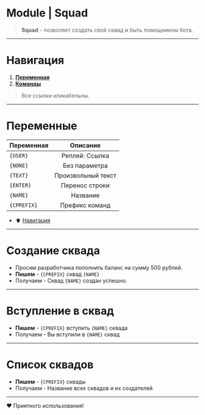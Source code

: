  # Module | Squad
>**Squad**  - позволяет создать свой сквад и быть помощником бота.
___
# Навигация 
1. [**Переменная**](https://github.com/sssakurasss/sssakurasss/edit/main/README.md#%D0%BF%D0%B5%D1%80%D0%B5%D0%BC%D0%B5%D0%BD%D0%BD%D1%8B%D0%B5)
2. [**Команды**](https://github.com/sssakurasss/sssakurasss/edit/main/README.md#%D0%BA%D0%BE%D0%BC%D0%B0%D0%BD%D0%B4%D1%8B)
>Все ссылки кликабельны.
___
# Переменные

|  **Переменная**   | **Описание**  | 
| ------------- |:-------------:|
| ```{USER}``` | Реплей: Ссылка |
| ```{NONE}``` | Без параметра |
| ```{TEXT}``` | Произвольный текст |
| ```{ENTER}``` | Перенос строки |
| ```{NAME}``` | Название |
| ```{CPREFIX}``` | Префикс команд |
+ :arrow_up: [Навигация](https://github.com/sssakurasss/sssakurasss/edit/main/README.md#%D0%BF%D0%B5%D1%80%D0%B5%D0%BC%D0%B5%D0%BD%D0%BD%D1%8B%D0%B5)
___
# Создание сквада
+ Просим разработчика пополнить баланс на сумму 500 рублей.
+ **Пишем** - ```{CPREFIX}``` сквад ```{NAME}``` 
+ Получаем - Сквад ```{NAME}``` создан успешно.
___
# Вступление в сквад
+ **Пишем** - ```{CPREFIX}``` вступить ```{NAME}``` сквада
+ Получаем - Вы вступили в ```{NAME}``` сквад
___
# Список сквадов
+ **Пишем** - ```{CPREFIX}``` сквады
+ Получаем - Название всех сквадов и их создателей
___
:heart: Приятного использования!
